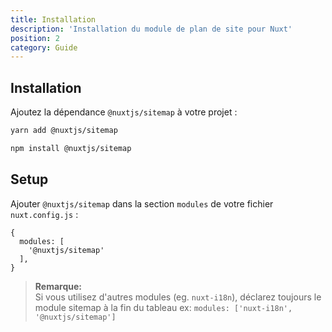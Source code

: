 ```yaml
---
title: Installation
description: 'Installation du module de plan de site pour Nuxt'
position: 2
category: Guide
---
```


## Installation

Ajoutez la dépendance `@nuxtjs/sitemap` à votre projet :

<code-group>
  <code-block label="Yarn" active>

  ```bash
  yarn add @nuxtjs/sitemap
  ```

  </code-block>
  <code-block label="NPM">

  ```bash
  npm install @nuxtjs/sitemap
  ```

  </code-block>
</code-group>

## Setup

Ajouter `@nuxtjs/sitemap` dans la section `modules` de votre fichier `nuxt.config.js` :

```js[nuxt.config.js]
{
  modules: [
    '@nuxtjs/sitemap'
  ],
}
```

> **Remarque:**  
> Si vous utilisez d'autres modules (eg. `nuxt-i18n`), déclarez toujours le module sitemap à la fin du tableau
> ex: `modules: ['nuxt-i18n', '@nuxtjs/sitemap']`
